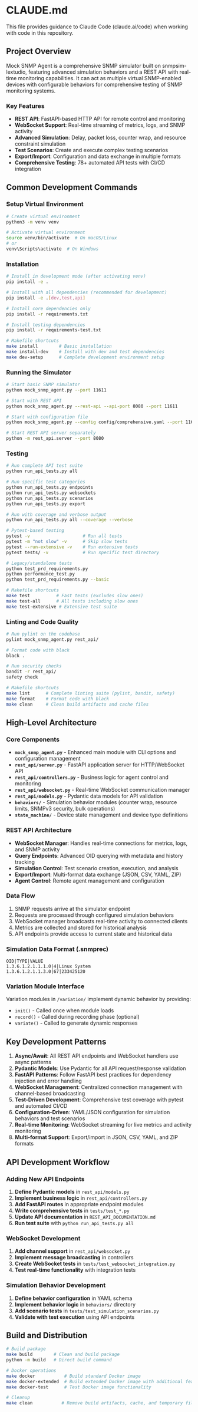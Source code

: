 # CLAUDE.md

This file provides guidance to Claude Code (claude.ai/code) when working with code in this repository.

## Project Overview

Mock SNMP Agent is a comprehensive SNMP simulator built on snmpsim-lextudio, featuring advanced simulation behaviors and a REST API with real-time monitoring capabilities. It can act as multiple virtual SNMP-enabled devices with configurable behaviors for comprehensive testing of SNMP monitoring systems.

### Key Features
- **REST API**: FastAPI-based HTTP API for remote control and monitoring
- **WebSocket Support**: Real-time streaming of metrics, logs, and SNMP activity
- **Advanced Simulation**: Delay, packet loss, counter wrap, and resource constraint simulation
- **Test Scenarios**: Create and execute complex testing scenarios
- **Export/Import**: Configuration and data exchange in multiple formats
- **Comprehensive Testing**: 78+ automated API tests with CI/CD integration

## Common Development Commands

### Setup Virtual Environment
```bash
# Create virtual environment
python3 -m venv venv

# Activate virtual environment
source venv/bin/activate  # On macOS/Linux
# or
venv\Scripts\activate  # On Windows
```

### Installation
```bash
# Install in development mode (after activating venv)
pip install -e .

# Install with all dependencies (recommended for development)
pip install -e .[dev,test,api]

# Install core dependencies only
pip install -r requirements.txt

# Install testing dependencies
pip install -r requirements-test.txt

# Makefile shortcuts
make install        # Basic installation
make install-dev    # Install with dev and test dependencies
make dev-setup      # Complete development environment setup
```

### Running the Simulator
```bash
# Start basic SNMP simulator
python mock_snmp_agent.py --port 11611

# Start with REST API
python mock_snmp_agent.py --rest-api --api-port 8080 --port 11611

# Start with configuration file
python mock_snmp_agent.py --config config/comprehensive.yaml --port 11611

# Start REST API server separately
python -m rest_api.server --port 8080
```

### Testing
```bash
# Run complete API test suite
python run_api_tests.py all

# Run specific test categories
python run_api_tests.py endpoints
python run_api_tests.py websockets
python run_api_tests.py scenarios
python run_api_tests.py export

# Run with coverage and verbose output
python run_api_tests.py all --coverage --verbose

# Pytest-based testing
pytest -v                    # Run all tests
pytest -m "not slow" -v      # Skip slow tests
pytest --run-extensive -v    # Run extensive tests
pytest tests/ -v             # Run specific test directory

# Legacy/standalone tests
python test_prd_requirements.py
python performance_test.py
python test_prd_requirements.py --basic

# Makefile shortcuts
make test          # Fast tests (excludes slow ones)
make test-all      # All tests including slow ones
make test-extensive # Extensive test suite
```

### Linting and Code Quality
```bash
# Run pylint on the codebase
pylint mock_snmp_agent.py rest_api/

# Format code with black
black .

# Run security checks
bandit -r rest_api/
safety check

# Makefile shortcuts
make lint      # Complete linting suite (pylint, bandit, safety)
make format    # Format code with black
make clean     # Clean build artifacts and cache files
```

## High-Level Architecture

### Core Components
- **`mock_snmp_agent.py`** - Enhanced main module with CLI options and configuration management
- **`rest_api/server.py`** - FastAPI application server for HTTP/WebSocket API
- **`rest_api/controllers.py`** - Business logic for agent control and monitoring
- **`rest_api/websocket.py`** - Real-time WebSocket communication manager
- **`rest_api/models.py`** - Pydantic data models for API validation
- **`behaviors/`** - Simulation behavior modules (counter wrap, resource limits, SNMPv3 security, bulk operations)
- **`state_machine/`** - Device state management and device type definitions

### REST API Architecture
- **WebSocket Manager**: Handles real-time connections for metrics, logs, and SNMP activity
- **Query Endpoints**: Advanced OID querying with metadata and history tracking
- **Simulation Control**: Test scenario creation, execution, and analysis
- **Export/Import**: Multi-format data exchange (JSON, CSV, YAML, ZIP)
- **Agent Control**: Remote agent management and configuration

### Data Flow
1. SNMP requests arrive at the simulator endpoint
2. Requests are processed through configured simulation behaviors
3. WebSocket manager broadcasts real-time activity to connected clients
4. Metrics are collected and stored for historical analysis
5. API endpoints provide access to current state and historical data

### Simulation Data Format (.snmprec)
```
OID|TYPE|VALUE
1.3.6.1.2.1.1.1.0|4|Linux System
1.3.6.1.2.1.1.3.0|67|233425120
```

### Variation Module Interface
Variation modules in `/variation/` implement dynamic behavior by providing:
- `init()` - Called once when module loads
- `record()` - Called during recording phase (optional)
- `variate()` - Called to generate dynamic responses

## Key Development Patterns

1. **Async/Await**: All REST API endpoints and WebSocket handlers use async patterns
2. **Pydantic Models**: Use Pydantic for all API request/response validation
3. **FastAPI Patterns**: Follow FastAPI best practices for dependency injection and error handling
4. **WebSocket Management**: Centralized connection management with channel-based broadcasting
5. **Test-Driven Development**: Comprehensive test coverage with pytest and automated CI/CD
6. **Configuration-Driven**: YAML/JSON configuration for simulation behaviors and test scenarios
7. **Real-time Monitoring**: WebSocket streaming for live metrics and activity monitoring
8. **Multi-format Support**: Export/import in JSON, CSV, YAML, and ZIP formats

## API Development Workflow

### Adding New API Endpoints
1. **Define Pydantic models** in `rest_api/models.py`
2. **Implement business logic** in `rest_api/controllers.py`
3. **Add FastAPI routes** in appropriate endpoint modules
4. **Write comprehensive tests** in `tests/test_*.py`
5. **Update API documentation** in `REST_API_DOCUMENTATION.md`
6. **Run test suite** with `python run_api_tests.py all`

### WebSocket Development
1. **Add channel support** in `rest_api/websocket.py`
2. **Implement message broadcasting** in controllers
3. **Create WebSocket tests** in `tests/test_websocket_integration.py`
4. **Test real-time functionality** with integration tests

### Simulation Behavior Development
1. **Define behavior configuration** in YAML schema
2. **Implement behavior logic** in `behaviors/` directory
3. **Add scenario tests** in `tests/test_simulation_scenarios.py`
4. **Validate with test execution** using API endpoints

## Build and Distribution
```bash
# Build package
make build        # Clean and build package
python -m build   # Direct build command

# Docker operations
make docker           # Build standard Docker image
make docker-extended  # Build extended Docker image with additional features
make docker-test      # Test Docker image functionality

# Cleanup
make clean           # Remove build artifacts, cache, and temporary files
```